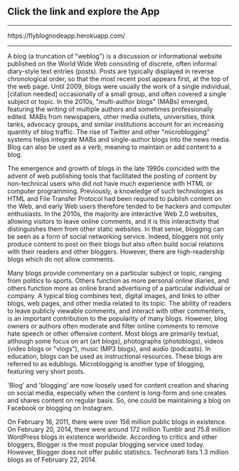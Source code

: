<h2>Click the link and explore the App</h2>
<hr/>
https://flyblognodeapp.herokuapp.com/
<hr/>
A blog (a truncation of "weblog") is a discussion or informational website published on the World Wide Web consisting of discrete, often informal diary-style text entries (posts). Posts are typically displayed in reverse chronological order, so that the most recent post appears first, at the top of the web page. Until 2009, blogs were usually the work of a single individual,[citation needed] occasionally of a small group, and often covered a single subject or topic. In the 2010s, "multi-author blogs" (MABs) emerged, featuring the writing of multiple authors and sometimes professionally edited. MABs from newspapers, other media outlets, universities, think tanks, advocacy groups, and similar institutions account for an increasing quantity of blog traffic. The rise of Twitter and other "microblogging" systems helps integrate MABs and single-author blogs into the news media. Blog can also be used as a verb, meaning to maintain or add content to a blog.

The emergence and growth of blogs in the late 1990s coincided with the advent of web publishing tools that facilitated the posting of content by non-technical users who did not have much experience with HTML or computer programming. Previously, a knowledge of such technologies as HTML and File Transfer Protocol had been required to publish content on the Web, and early Web users therefore tended to be hackers and computer enthusiasts. In the 2010s, the majority are interactive Web 2.0 websites, allowing visitors to leave online comments, and it is this interactivity that distinguishes them from other static websites. In that sense, blogging can be seen as a form of social networking service. Indeed, bloggers not only produce content to post on their blogs but also often build social relations with their readers and other bloggers. However, there are high-readership blogs which do not allow comments.

Many blogs provide commentary on a particular subject or topic, ranging from politics to sports. Others function as more personal online diaries, and others function more as online brand advertising of a particular individual or company. A typical blog combines text, digital images, and links to other blogs, web pages, and other media related to its topic. The ability of readers to leave publicly viewable comments, and interact with other commenters, is an important contribution to the popularity of many blogs. However, blog owners or authors often moderate and filter online comments to remove hate speech or other offensive content. Most blogs are primarily textual, although some focus on art (art blogs), photographs (photoblogs), videos (video blogs or "vlogs"), music (MP3 blogs), and audio (podcasts). In education, blogs can be used as instructional resources. These blogs are referred to as edublogs. Microblogging is another type of blogging, featuring very short posts.

'Blog' and 'blogging' are now loosely used for content creation and sharing on social media, especially when the content is long-form and one creates and shares content on regular basis. So, one could be maintaining a blog on Facebook or blogging on Instagram.

On February 16, 2011, there were over 156 million public blogs in existence. On February 20, 2014, there were around 172 million Tumblr and 75.8 million WordPress blogs in existence worldwide. According to critics and other bloggers, Blogger is the most popular blogging service used today. However, Blogger does not offer public statistics. Technorati lists 1.3 million blogs as of February 22, 2014.
